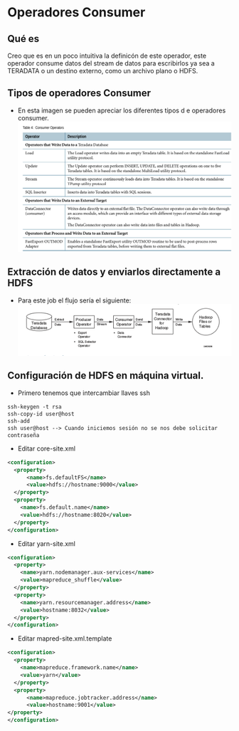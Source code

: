 # Operadores Consumer
## Qué es
Creo que es  en un poco intuitiva la definicón de este operador, este operador consume datos del stream de datos para escribirlos ya sea a TERADATA o un destino externo, como un archivo plano o HDFS.
## Tipos de operadores Consumer
* En esta imagen se pueden apreciar los diferentes tipos d e operadores consumer.
![operador](operator.png)
## Extracción de datos y enviarlos directamente a HDFS
* Para este job el flujo sería el siguiente:
![flujo](flujo.png)
## Configuración de HDFS en máquina virtual.

* Primero tenemos que intercambiar  llaves ssh
```
ssh-keygen -t rsa
ssh-copy-id user@host
ssh-add
ssh user@host --> Cuando iniciemos sesión no se nos debe solicitar contraseña
```
* Editar core-site.xml
```XML
<configuration>
  <property>
      <name>fs.defaultFS</name>
      <value>hdfs://hostname:9000</value>
  </property>
  <property>
    <name>fs.default.name</name>
    <value>hdfs://hostname:8020</value>
  </property>
</configuration>
```
* Editar  yarn-site.xml
```XML
<configuration>
  <property>
    <name>yarn.nodemanager.aux-services</name>
    <value>mapreduce_shuffle</value>
  </property>
  <property>
    <name>yarn.resourcemanager.address</name>
    <value>hostname:8032</value>
  </property>
</configuration>
```
* Editar mapred-site.xml.template
```XML
<configuration>
  <property>
    <name>mapreduce.framework.name</name>
    <value>yarn</value>
  </property>
  <property>
      <name>mapreduce.jobtracker.address</name>
      <value>hostname:9001</value>
</property>
</configuration>
```

